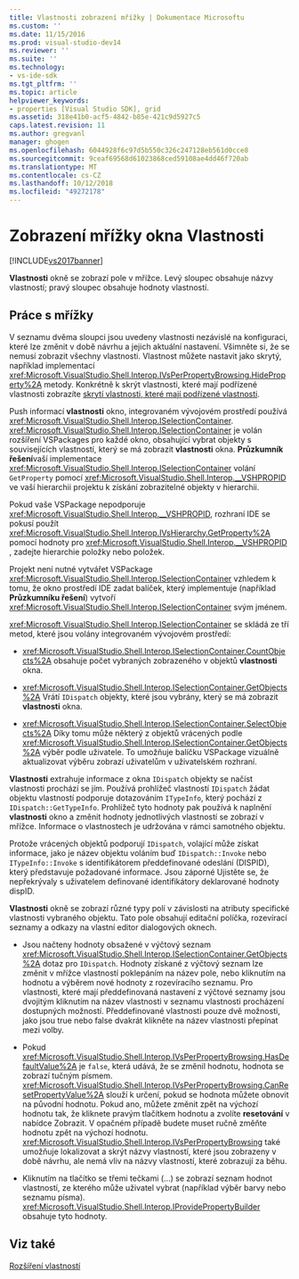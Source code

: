```yaml
---
title: Vlastnosti zobrazení mřížky | Dokumentace Microsoftu
ms.custom: ''
ms.date: 11/15/2016
ms.prod: visual-studio-dev14
ms.reviewer: ''
ms.suite: ''
ms.technology:
- vs-ide-sdk
ms.tgt_pltfrm: ''
ms.topic: article
helpviewer_keywords:
- properties [Visual Studio SDK], grid
ms.assetid: 318e41b0-acf5-4842-b85e-421c9d5927c5
caps.latest.revision: 11
ms.author: gregvanl
manager: ghogen
ms.openlocfilehash: 6044928f6c97d5b550c326c247128eb561d0cce8
ms.sourcegitcommit: 9ceaf69568d61023868ced59108ae4dd46f720ab
ms.translationtype: MT
ms.contentlocale: cs-CZ
ms.lasthandoff: 10/12/2018
ms.locfileid: "49272178"
---
```

# <a name="properties-display-grid"></a>Zobrazení mřížky okna Vlastnosti
[!INCLUDE[vs2017banner](../../includes/vs2017banner.md)]

**Vlastnosti** okně se zobrazí pole v mřížce. Levý sloupec obsahuje názvy vlastností; pravý sloupec obsahuje hodnoty vlastností.  
  
## <a name="working-with-the-grid"></a>Práce s mřížky  
 V seznamu dvěma sloupci jsou uvedeny vlastnosti nezávislé na konfiguraci, které lze změnit v době návrhu a jejich aktuální nastavení. Všimněte si, že se nemusí zobrazit všechny vlastnosti. Vlastnost můžete nastavit jako skrytý, například implementací <xref:Microsoft.VisualStudio.Shell.Interop.IVsPerPropertyBrowsing.HideProperty%2A> metody. Konkrétně k skrýt vlastnosti, které mají podřízené vlastnosti zobrazíte [skrytí vlastnosti, které mají podřízené vlastnosti](../../misc/hiding-properties-that-have-child-properties.md).  
  
 Push informací **vlastnosti** okno, integrovaném vývojovém prostředí používá <xref:Microsoft.VisualStudio.Shell.Interop.ISelectionContainer>. <xref:Microsoft.VisualStudio.Shell.Interop.ISelectionContainer> je volán rozšíření VSPackages pro každé okno, obsahující vybrat objekty s souvisejících vlastností, který se má zobrazit **vlastnosti** okna. **Průzkumník řešení**vaší implementace <xref:Microsoft.VisualStudio.Shell.Interop.ISelectionContainer> volání `GetProperty` pomocí <xref:Microsoft.VisualStudio.Shell.Interop.__VSHPROPID> ve vaší hierarchii projektu k získání zobrazitelné objekty v hierarchii.  
  
 Pokud vaše VSPackage nepodporuje <xref:Microsoft.VisualStudio.Shell.Interop.__VSHPROPID>, rozhraní IDE se pokusí použít <xref:Microsoft.VisualStudio.Shell.Interop.IVsHierarchy.GetProperty%2A> pomocí hodnoty pro <xref:Microsoft.VisualStudio.Shell.Interop.__VSHPROPID> , zadejte hierarchie položky nebo položek.  
  
 Projekt není nutné vytvářet VSPackage <xref:Microsoft.VisualStudio.Shell.Interop.ISelectionContainer> vzhledem k tomu, že okno prostředí IDE zadat balíček, který implementuje (například **Průzkumníku řešení**) vytvoří <xref:Microsoft.VisualStudio.Shell.Interop.ISelectionContainer> svým jménem.  
  
 <xref:Microsoft.VisualStudio.Shell.Interop.ISelectionContainer> se skládá ze tří metod, které jsou volány integrovaném vývojovém prostředí:  
  
-   <xref:Microsoft.VisualStudio.Shell.Interop.ISelectionContainer.CountObjects%2A> obsahuje počet vybraných zobrazeného v objektů **vlastnosti** okna.  
  
-   <xref:Microsoft.VisualStudio.Shell.Interop.ISelectionContainer.GetObjects%2A> Vrátí `IDispatch` objekty, které jsou vybrány, který se má zobrazit **vlastnosti** okna.  
  
-   <xref:Microsoft.VisualStudio.Shell.Interop.ISelectionContainer.SelectObjects%2A> Díky tomu může některý z objektů vrácených podle <xref:Microsoft.VisualStudio.Shell.Interop.ISelectionContainer.GetObjects%2A> výběr podle uživatele. To umožňuje balíčku VSPackage vizuálně aktualizovat výběru zobrazí uživatelům v uživatelském rozhraní.  
  
 **Vlastnosti** extrahuje informace z okna `IDispatch` objekty se načíst vlastnosti prochází se jím. Používá prohlížeč vlastností `IDispatch` žádat objektu vlastností podporuje dotazováním `ITypeInfo`, který pochází z `IDispatch::GetTypeInfo`. Prohlížeč tyto hodnoty pak používá k naplnění **vlastnosti** okno a změnit hodnoty jednotlivých vlastností se zobrazí v mřížce. Informace o vlastnostech je udržována v rámci samotného objektu.  
  
 Protože vrácených objektů podporují `IDispatch`, volající může získat informace, jako je název objektu voláním buď `IDispatch::Invoke` nebo `ITypeInfo::Invoke` s identifikátorem předdefinované odeslání (DISPID), který představuje požadované informace. Jsou záporné Ujistěte se, že nepřekrývaly s uživatelem definované identifikátory deklarované hodnoty dispID.  
  
 **Vlastnosti** okně se zobrazí různé typy polí v závislosti na atributy specifické vlastnosti vybraného objektu. Tato pole obsahují editační políčka, rozevírací seznamy a odkazy na vlastní editor dialogových oknech.  
  
-   Jsou načteny hodnoty obsažené v výčtový seznam <xref:Microsoft.VisualStudio.Shell.Interop.ISelectionContainer.GetObjects%2A> dotaz pro `IDispatch`. Hodnoty získané z výčtový seznam lze změnit v mřížce vlastností poklepáním na název pole, nebo kliknutím na hodnotu a výběrem nové hodnoty z rozevíracího seznamu. Pro vlastnosti, které mají předdefinovaná nastavení z výčtové seznamy jsou dvojitým kliknutím na název vlastnosti v seznamu vlastnosti procházení dostupných možností. Předdefinované vlastnosti pouze dvě možnosti, jako jsou true nebo false dvakrát klikněte na název vlastnosti přepínat mezi volby.  
  
-   Pokud <xref:Microsoft.VisualStudio.Shell.Interop.IVsPerPropertyBrowsing.HasDefaultValue%2A> je `false`, která udává, že se změnil hodnotu, hodnota se zobrazí tučným písmem. <xref:Microsoft.VisualStudio.Shell.Interop.IVsPerPropertyBrowsing.CanResetPropertyValue%2A> slouží k určení, pokud se hodnota můžete obnovit na původní hodnotu. Pokud ano, můžete změnit zpět na výchozí hodnotu tak, že kliknete pravým tlačítkem hodnotu a zvolíte **resetování** v nabídce Zobrazit. V opačném případě budete muset ručně změňte hodnotu zpět na výchozí hodnotu. <xref:Microsoft.VisualStudio.Shell.Interop.IVsPerPropertyBrowsing> také umožňuje lokalizovat a skrýt názvy vlastností, které jsou zobrazeny v době návrhu, ale nemá vliv na názvy vlastností, které zobrazují za běhu.  
  
-   Kliknutím na tlačítko se třemi tečkami (...) se zobrazí seznam hodnot vlastností, ze kterého může uživatel vybrat (například výběr barvy nebo seznamu písma). <xref:Microsoft.VisualStudio.Shell.Interop.IProvidePropertyBuilder> obsahuje tyto hodnoty.  
  
## <a name="see-also"></a>Viz také  
 [Rozšíření vlastností](../../extensibility/internals/extending-properties.md)

